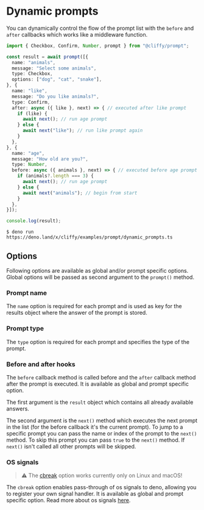 # Dynamic prompts

You can dynamically control the flow of the prompt list with the `before` and
`after` callbacks which works like a middleware function.

```typescript
import { Checkbox, Confirm, Number, prompt } from "@cliffy/prompt";

const result = await prompt([{
  name: "animals",
  message: "Select some animals",
  type: Checkbox,
  options: ["dog", "cat", "snake"],
}, {
  name: "like",
  message: "Do you like animals?",
  type: Confirm,
  after: async ({ like }, next) => { // executed after like prompt
    if (like) {
      await next(); // run age prompt
    } else {
      await next("like"); // run like prompt again
    }
  },
}, {
  name: "age",
  message: "How old are you?",
  type: Number,
  before: async ({ animals }, next) => { // executed before age prompt
    if (animals?.length === 3) {
      await next(); // run age prompt
    } else {
      await next("animals"); // begin from start
    }
  },
}]);

console.log(result);
```

```console
$ deno run https://deno.land/x/cliffy/examples/prompt/dynamic_prompts.ts
```

## Options

Following options are available as global and/or prompt specific options. Global
options will be passed as second argument to the `prompt()` method.

### Prompt name

The `name` option is required for each prompt and is used as key for the results
object where the answer of the prompt is stored.

### Prompt type

The `type` option is required for each prompt and specifies the type of the
prompt.

### Before and after hooks

The `before` callback method is called before and the `after` callback method
after the prompt is executed. It is available as global and prompt specific
option.

The first argument is the `result` object which contains all already available
answers.

The second argument is the `next()` method which executes the next prompt in the
list (for the before callback it's the current prompt). To jump to a specific
prompt you can pass the name or index of the prompt to the `next()` method. To
skip this prompt you can pass `true` to the `next()` method. If `next()` isn't
called all other prompts will be skipped.

### OS signals

> ⚠️ The
> [cbreak](https://deno.land/api@v1.31.1?s=Deno.SetRawOptions#prop_cbreak)
> option works currently only on Linux and macOS!

The `cbreak` option enables pass-through of os signals to deno, allowing you to
register your own signal handler. It is available as global and prompt specific
option. Read more about os signals [here](./os_signals.md).
